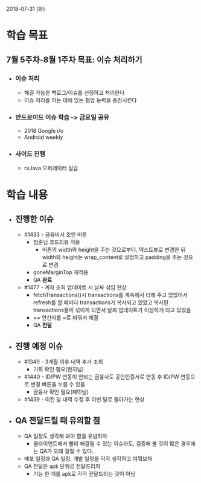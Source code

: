 2018-07-31 (화)

# 학습 목표

## 7월 5주차-8월 1주차 목표: 이슈 처리하기

- ### 이슈 처리

  - 해결 가능한 백로그/이슈를 선정하고 처리한다
  - 이슈 처리를 하는 데에 있는 협업 능력을 증진시킨다

- ### 안드로이드 이슈 학습 -> 금요일 공유

  - 2018 Google i/o
  - Android weekly

- ### 사이드 진행

  - rxJava 오퍼레이터 실습



# 학습 내용

- ## 진행한 이슈

  - #1433 - 금융비서 조언 버튼
    - 범준님 코드리뷰 적용
      - 버튼의 width와 height을 주는 것으로부터, 텍스트뷰로 변경한 뒤 width와 height는 wrap_content로 설정하고 padding을 주는 것으로 변경
    - goneMarginTop 재적용
    - QA **완료**
  - #1477 - 계좌 조회 업데이트 시 날짜 섞임 현상
    - fetchTransactions()시 transactions를 계속해서 더해 주고 있었어서 refresh를 할 때마다 transactions가 복사되고 있었고 복사된 transactions들이 섞이게 되면서 날짜 업데이트가 이상하게 되고 있었음
    - += 연산자를 =로 바꿔서 해결
    - QA **전달**

- ## 진행 예정 이슈

  - #1349 - 3개월 이후 내역 추가 조회
    - 기획 확인 필요(현지님)
  - #1440 - ID/PW 연동이 안되는 금융사도 공인인증서로 연동 후 ID/PW 연동으로 변경 버튼을 누를 수 있음
    - 금융사 확인 필요(혜민님)
  - #1439 - 이전 달 내역 수정 후 이번 달로 돌아가는 현상

- ## QA 전달드릴 때 유의할 점

  - QA 일정도 생각해 봐야 함을 유념하자
    - 클라이언트에서 빨리 해결될 수 있는 이슈라도, 검증해 볼 것이 많은 경우에는 QA가 오래 걸릴 수 있다.
  - 배포 일정과 QA 일정, 개발 일정을 각각 생각하고 여쭤보자
  - QA 전달은 apk 단위로 전달드리자
    - 기능 한 개를 apk로 각각 전달드리는 것이 아님

  